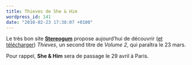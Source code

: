 ```yaml
---
title: Thieves de She & Him
wordpress_id: 141
date: "2010-02-23 17:38:07 +0100"
---
```


Le très bon site [**Stereogum**][1] propose aujourd’hui de découvrir ([et
télécharger][2]) _Thieves_, un second titre de _Volume 2_, qui paraîtra le 23
mars.

Pour rappel, **She & Him** sera de passage le 29 avril à Paris.

[1]: https://stereogum.com/
[2]: https://www.stereogum.com/274692/she-him-thieves-stereogum-premiere/news/

